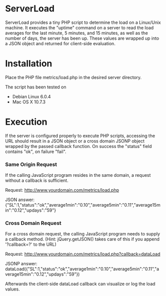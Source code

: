 ServerLoad
==========

ServerLoad provides a tiny PHP script to determine the load on a Linux/Unix
machine. It executes the "uptime" command on a server to read the load 
averages for the last minute, 5 minutes, and 15 minutes, as well as the
number of days, the server has been up. These values are wrapped up into a
JSON object and returned for client-side evaluation.

Installation
============

Place the PHP file metrics/load.php in the desired server directory.

The script has been tested on
- Debian Linux 6.0.4
- Mac OS X 10.7.3

Execution
=========

If the server is configured properly to execute PHP scripts, accessing the 
URL should result in a JSON object or a cross domain JSONP object wrapped by
the passed callback function. On success the "status" field contains "ok",
on failure "fail".

### Same Origin Request ###

If the calling JavaScript program resides in the same domain, a request
without a callback is sufficient.

Request: 
	http://www.yourdomain.com/metrics/load.php

JSON answer:
	{"SL":1,"status":"ok","average1min":"0.10","average5min":"0.11","average15min":"0.12","updays":"59"}

### Cross Domain Request ###

For a cross domain request, the calling JavaScript program needs to supply
a callback method. (Hint: jQuery.getJSON() takes care of this if you 
append '?callback=?' to the URL)

Request:
	http://www.yourdomain.com/metrics/load.php?callback=dataLoad

JSONP answer:
	dataLoad({"SL":1,"status":"ok","average1min":"0.10","average5min":"0.11","average15min":"0.12","updays":"59"})

Afterwards the client-side dataLoad callback can visualize or log the
load values.
